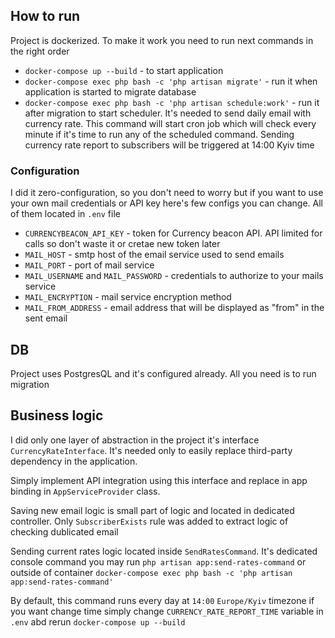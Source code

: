 ## How to run

Project is dockerized.
To make it work you need to run next commands in the right order
 - `docker-compose up --build` - to start application
 - `docker-compose exec php bash -c 'php artisan migrate'` - run it when application is started to migrate database
 - `docker-compose exec php bash -c 'php artisan schedule:work'` - run it after migration to start scheduler. It's needed to send daily email with currency rate. This command will start cron job which will check every minute if it's time to run any of the scheduled command. Sending currency rate report to subscribers will be triggered at 14:00 Kyiv time

### Configuration

I did it zero-configuration, so you don't need to worry
but if you want to use your own mail credentials or API key here's few configs you can change. All of them located in ```.env``` file
- `CURRENCYBEACON_API_KEY` - token for Currency beacon API. API limited for calls so don't waste it or cretae new token later
- `MAIL_HOST` - smtp host of the email service used to send emails
- `MAIL_PORT` - port of mail service
- `MAIL_USERNAME` and `MAIL_PASSWORD` - credentials to authorize to your mails service
- `MAIL_ENCRYPTION` - mail service encryption method
- `MAIL_FROM_ADDRESS` - email address that will be displayed as "from" in the sent email

## DB
Project uses PostgresQL and it's configured already. All you need is to run migration

## Business logic

I did only one layer of abstraction in the project it's interface ```CurrencyRateInterface```.
It's needed only to easily replace third-party dependency in the application. 

Simply implement API integration using this interface and replace in app binding in `AppServiceProvider` class.

Saving new email logic is small part of logic and located in dedicated controller. Only `SubscriberExists` rule was added to extract logic of checking dublicated email

Sending current rates logic located inside `SendRatesCommand`. It's dedicated console command you may run `php artisan app:send-rates-command` or outside of container `docker-compose exec php bash -c 'php artisan app:send-rates-command'`

By default, this command runs every day at `14:00` `Europe/Kyiv` timezone
if you want change time simply change `CURRENCY_RATE_REPORT_TIME` variable in `.env` abd rerun `docker-compose up --build`
